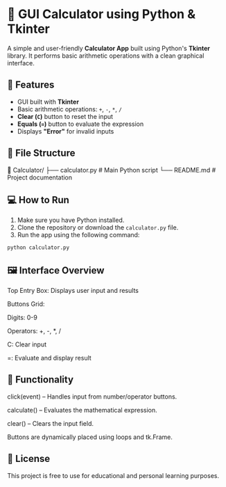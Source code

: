 # 🧮 GUI Calculator using Python & Tkinter
A simple and user-friendly **Calculator App** built using Python's **Tkinter** library. It performs basic arithmetic operations with a clean graphical interface.

## 🚀 Features
- GUI built with **Tkinter**
- Basic arithmetic operations: `+`, `-`, `*`, `/`
- **Clear (`C`)** button to reset the input
- **Equals (`=`)** button to evaluate the expression
- Displays **"Error"** for invalid inputs

## 🧱 File Structure
📁 Calculator/
├── calculator.py # Main Python script
└── README.md # Project documentation

## 💻 How to Run
1. Make sure you have Python installed.
2. Clone the repository or download the `calculator.py` file.
3. Run the app using the following command:

```bash
python calculator.py
```

## 🖼️ Interface Overview
Top Entry Box: Displays user input and results

Buttons Grid:

Digits: 0-9

Operators: +, -, *, /

C: Clear input

=: Evaluate and display result

## 🧠 Functionality
click(event) – Handles input from number/operator buttons.

calculate() – Evaluates the mathematical expression.

clear() – Clears the input field.

Buttons are dynamically placed using loops and tk.Frame.

## 📜 License
This project is free to use for educational and personal learning purposes.


